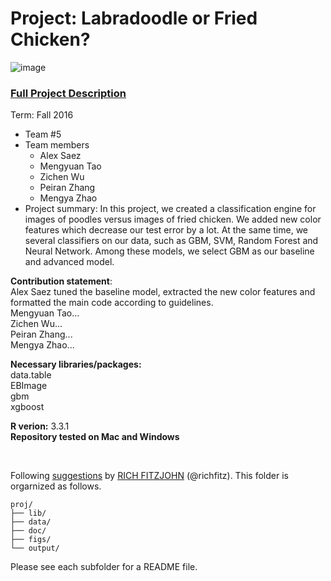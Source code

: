 # Project: Labradoodle or Fried Chicken? 
![image](https://s-media-cache-ak0.pinimg.com/236x/6b/01/3c/6b013cd759c69d17ffd1b67b3c1fbbbf.jpg)
### [Full Project Description](doc/project3_desc.html)

Term: Fall 2016

+ Team #5
+ Team members
	+ Alex Saez
	+ Mengyuan Tao
	+ Zichen Wu
	+ Peiran Zhang
	+ Mengya Zhao
+ Project summary: In this project, we created a classification engine for images of poodles versus images of fried chicken. We added new color features which decrease our test error by a lot. At the same time, we several classifiers on our data, such as GBM, SVM, Random Forest and Neural Network. Among these models, we select GBM as our baseline and advanced model.   
	
**Contribution statement**:<br/>
Alex Saez tuned the baseline model, extracted the new color features and formatted the main code according to guidelines.<br/>
Mengyuan Tao...<br/>
Zichen Wu... <br/>
Peiran Zhang... <br/>
Mengya Zhao... <br/>


**Necessary libraries/packages:** <br/>
data.table <br/>
EBImage <br/>
gbm <br/>
xgboost <br/>


**R verion:** 3.3.1 <br/>
**Repository tested on Mac and Windows**

<br/>

Following [suggestions](http://nicercode.github.io/blog/2013-04-05-projects/) by [RICH FITZJOHN](http://nicercode.github.io/about/#Team) (@richfitz). This folder is orgarnized as follows.

```
proj/
├── lib/
├── data/
├── doc/
├── figs/
└── output/
```

Please see each subfolder for a README file.
